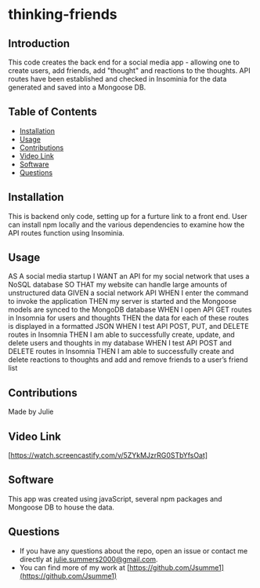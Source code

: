 # thinking-friends
  
## Introduction
This code creates the back end for a social media app - allowing one to create users, add friends, add "thought" and reactions to the thoughts. API routes have been established and checked in Insominia for the data generated and saved into a Mongoose DB.

## Table of Contents
* [Installation](#installation)
* [Usage](#usage)
* [Contributions](#contributions)
* [Video Link](#video)
* [Software](#software)
* [Questions](#questions)

## Installation
This is  backend only code, setting up for a furture link to a front end. User can install npm locally and the various dependencies to examine how the API routes function using Insominia.

## Usage
AS A social media startup
I WANT an API for my social network that uses a NoSQL database
SO THAT my website can handle large amounts of unstructured data
GIVEN a social network API
WHEN I enter the command to invoke the application
THEN my server is started and the Mongoose models are synced to the MongoDB database
WHEN I open API GET routes in Insomnia for users and thoughts
THEN the data for each of these routes is displayed in a formatted JSON
WHEN I test API POST, PUT, and DELETE routes in Insomnia
THEN I am able to successfully create, update, and delete users and thoughts in my database
WHEN I test API POST and DELETE routes in Insomnia
THEN I am able to successfully create and delete reactions to thoughts and add and remove friends to a user’s friend list


## Contributions
Made by Julie

## Video Link

[https://watch.screencastify.com/v/5ZYkMJzrRG0STbYfsOat]

## Software
This app was created using javaScript, several npm packages and Mongoose DB to house the data.


## Questions 
* If you have any questions about the repo, open an issue or contact me directly at <julie.summers2000@gmail.com>.
* You can find more of my work at [https://github.com/Jsumme1](https://github.com/Jsumme1)
